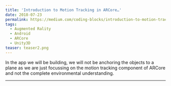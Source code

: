 ```yaml
---
title: 'Introduction to Motion Tracking in ARCore…'
date: 2018-07-23
permalink: https://medium.com/coding-blocks/introduction-to-motion-tracking-in-arcore-f3e584ce0ba0
tags:
  - Augmented Rality
  - Android
  - ARCore
  - Unity3D
teaser: teaser2.png
---
```


In the app we will be building, we will not be anchoring the objects to a plane as we are just focussing on the motion tracking component of ARCore and not the complete environmental understanding.

---
